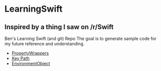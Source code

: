 # LearningSwift
## Inspired by a thing I saw on /r/Swift 
Ben's Learning Swift (and git) Repo
The goal is to generate sample code for my future reference and understanding.


* [PropertyWrappers](PropertyWrappers/)
* [Key Path](KeyPath/)
* [EnvironmentObject](EnvironmentObject/)

